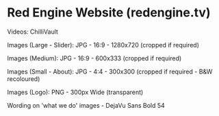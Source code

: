 Red Engine Website (redengine.tv)
=================================


Videos: ChilliVault

Images (Large - Slider): JPG - 16:9 - 1280x720 (cropped if required)

Images (Medium): JPG - 16:9 - 600x333 (cropped if required)

Images (Small - About): JPG - 4:4 - 300x300 (cropped if required - B&W recoloured)

Images (Logo): PNG - 300px Wide (transparent)

Wording on 'what we do' images - DejaVu Sans Bold 54
